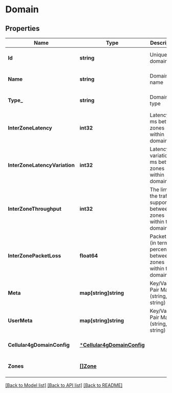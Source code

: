 # Domain

## Properties
Name | Type | Description | Notes
------------ | ------------- | ------------- | -------------
**Id** | **string** | Unique domain ID | [optional] [default to null]
**Name** | **string** | Domain name | [optional] [default to null]
**Type_** | **string** | Domain type | [optional] [default to null]
**InterZoneLatency** | **int32** | Latency in ms between zones within domain | [optional] [default to null]
**InterZoneLatencyVariation** | **int32** | Latency variation in ms between zones within domain | [optional] [default to null]
**InterZoneThroughput** | **int32** | The limit of the traffic supported between zones within the domain | [optional] [default to null]
**InterZonePacketLoss** | **float64** | Packet lost (in terms of percentage) between zones within the domain | [optional] [default to null]
**Meta** | **map[string]string** | Key/Value Pair Map (string, string) | [optional] [default to null]
**UserMeta** | **map[string]string** | Key/Value Pair Map (string, string) | [optional] [default to null]
**Cellular4gDomainConfig** | [***Cellular4gDomainConfig**](Cellular4gDomainConfig.md) |  | [optional] [default to null]
**Zones** | [**[]Zone**](Zone.md) |  | [optional] [default to null]

[[Back to Model list]](../README.md#documentation-for-models) [[Back to API list]](../README.md#documentation-for-api-endpoints) [[Back to README]](../README.md)


